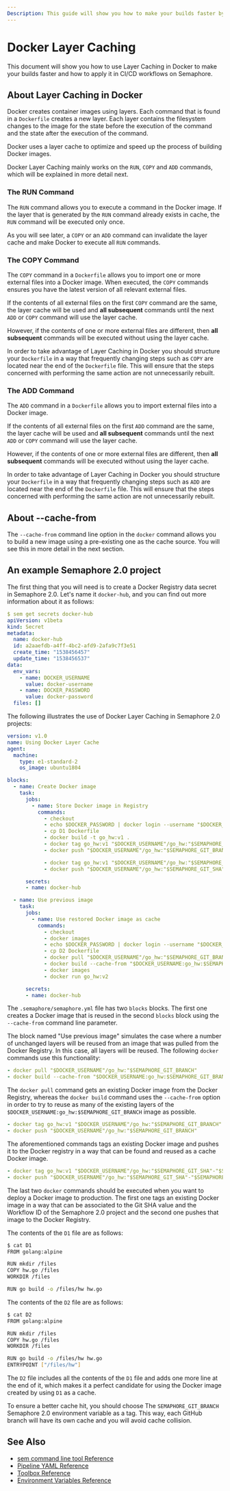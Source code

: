 ```yaml
---
Description: This guide will show you how to make your builds faster by applying Layer Caching in Docker in your CI/CD workflows on Semaphore.
---
```


# Docker Layer Caching

This document will show you how to use Layer Caching in Docker to make your
builds faster and how to apply it in CI/CD workflows on Semaphore.

## About Layer Caching in Docker

Docker creates container images using layers. Each command that is found in a
`Dockerfile` creates a new layer. Each layer contains the filesystem changes
to the image for the state before the execution of the command and the
state after the execution of the command.

Docker uses a layer cache to optimize and speed up the process of building Docker images.

Docker Layer Caching mainly works on the `RUN`, `COPY` and `ADD` commands, which will be explained in more detail next.

### The RUN Command

The `RUN` command allows you to execute a command in the Docker image. If the
layer that is generated by the `RUN` command already exists in cache, the `RUN`
command will be executed only once.

As you will see later, a `COPY` or an `ADD` command can invalidate the
layer cache and make Docker to execute all `RUN` commands.

### The COPY Command

The `COPY` command in a `Dockerfile` allows you to import one or more external
files into a Docker image. When executed, the `COPY` commands ensures you
have the latest version of all relevant external files.

If the contents of all external files on the first `COPY` command are the
same, the layer cache will be used and **all subsequent** commands until the
next `ADD` or `COPY` command will use the layer cache.

However, if the contents of one or more external files are different, then
**all subsequent** commands will be executed without using the layer cache.

In order to take advantage of Layer Caching in Docker you should structure your
`Dockerfile` in a way that frequently changing steps such as `COPY` are
located near the end of the `Dockerfile` file. This will ensure that the
steps concerned with performing the same action are not unnecessarily rebuilt.

### The ADD Command

The `ADD` command in a `Dockerfile` allows you to import external files into
a Docker image.

If the contents of all external files on the first `ADD` command are the
same, the layer cache will be used and **all subsequent** commands until the
next `ADD` or `COPY` command will use the layer cache.

However, if the contents of one or more external files are different, then
**all subsequent** commands will be executed without using the layer cache.

In order to take advantage of Layer Caching in Docker you should structure your
`Dockerfile` in a way that frequently changing steps such as `ADD` are
located near the end of the `Dockerfile` file. This will ensure that the
steps concerned with performing the same action are not unnecessarily rebuilt.

## About --cache-from

The `--cache-from` command line option in the `docker` command allows you to build
a new image using a pre-existing one as the cache source. You will see this in more detail in the next section.

## An example Semaphore 2.0 project

The first thing that you will need is to create a Docker Registry data secret in Semaphore 2.0. Let's name it `docker-hub`, and you can find out more information about it as follows:

``` yaml
$ sem get secrets docker-hub
apiVersion: v1beta
kind: Secret
metadata:
  name: docker-hub
  id: a2aaefdb-a4ff-4bc2-afd9-2afa9c7f3e51
  create_time: "1538456457"
  update_time: "1538456537"
data:
  env_vars:
    - name: DOCKER_USERNAME
      value: docker-username
    - name: DOCKER_PASSWORD
      value: docker-password
  files: []
```

The following illustrates the use of Docker Layer Caching
in Semaphore 2.0 projects:

``` yaml
version: v1.0
name: Using Docker Layer Cache
agent:
  machine:
    type: e1-standard-2
    os_image: ubuntu1804

blocks:
  - name: Create Docker image
    task:
      jobs:
        - name: Store Docker image in Registry
          commands:
            - checkout
            - echo $DOCKER_PASSWORD | docker login --username "$DOCKER_USERNAME" --password-stdin
            - cp D1 Dockerfile
            - docker build -t go_hw:v1 .
            - docker tag go_hw:v1 "$DOCKER_USERNAME"/go_hw:"$SEMAPHORE_GIT_BRANCH"
            - docker push "$DOCKER_USERNAME"/go_hw:"$SEMAPHORE_GIT_BRANCH"

            - docker tag go_hw:v1 "$DOCKER_USERNAME"/go_hw:"$SEMAPHORE_GIT_SHA"-"$SEMAPHORE_WORKFLOW_ID"
            - docker push "$DOCKER_USERNAME"/go_hw:"$SEMAPHORE_GIT_SHA"-"$SEMAPHORE_WORKFLOW_ID"

      secrets:
      - name: docker-hub

  - name: Use previous image
    task:
      jobs:
        - name: Use restored Docker image as cache
          commands:
            - checkout
            - docker images
            - echo $DOCKER_PASSWORD | docker login --username "$DOCKER_USERNAME" --password-stdin
            - cp D2 Dockerfile
            - docker pull "$DOCKER_USERNAME"/go_hw:"$SEMAPHORE_GIT_BRANCH"
            - docker build --cache-from "$DOCKER_USERNAME:go_hw:$SEMAPHORE_GIT_BRANCH" -t go_hw:v2 .
            - docker images
            - docker run go_hw:v2

      secrets:
      - name: docker-hub
```

The `.semaphore/semaphore.yml` file has two `blocks` blocks. The first one
creates a Docker image that is reused in the second `blocks` block using the
`--cache-from` command line parameter.

The block named "Use previous image" simulates the case where a number of
unchanged layers will be reused from an image that was pulled from the Docker
Registry. In this case, all layers will be reused. The following `docker` commands
use this functionality:

``` yaml
- docker pull "$DOCKER_USERNAME"/go_hw:"$SEMAPHORE_GIT_BRANCH"
- docker build --cache-from "$DOCKER_USERNAME:go_hw:$SEMAPHORE_GIT_BRANCH" -t go_hw:v2 .
```

The `docker pull` command gets an existing Docker image from the Docker
Registry, whereas the `docker build` command uses the `--cache-from` option in
order to try to reuse as many of the existing layers of the
`$DOCKER_USERNAME:go_hw:$SEMAPHORE_GIT_BRANCH` image as possible.

``` yaml
- docker tag go_hw:v1 "$DOCKER_USERNAME"/go_hw:"$SEMAPHORE_GIT_BRANCH"
- docker push "$DOCKER_USERNAME"/go_hw:"$SEMAPHORE_GIT_BRANCH"
```

The aforementioned commands tags an existing Docker image and pushes it to the
Docker registry in a way that can be found and reused as a cache Docker image.

``` yaml
- docker tag go_hw:v1 "$DOCKER_USERNAME"/go_hw:"$SEMAPHORE_GIT_SHA"-"$SEMAPHORE_WORKFLOW_ID"
- docker push "$DOCKER_USERNAME"/go_hw:"$SEMAPHORE_GIT_SHA"-"$SEMAPHORE_WORKFLOW_ID"
```

The last two `docker` commands should be executed when you want to deploy a
Docker image to production. The first one tags an existing Docker image in a
way that can be associated to the Git SHA value and the Workflow ID of the
Semaphore 2.0 project and the second one pushes that image to the Docker Registry.

The contents of the `D1` file are as follows:

``` bash
$ cat D1
FROM golang:alpine

RUN mkdir /files
COPY hw.go /files
WORKDIR /files

RUN go build -o /files/hw hw.go
```

The contents of the `D2` file are as follows:

``` bash
$ cat D2
FROM golang:alpine

RUN mkdir /files
COPY hw.go /files
WORKDIR /files

RUN go build -o /files/hw hw.go
ENTRYPOINT ["/files/hw"]
```

The `D2` file includes all the contents of the `D1` file and adds one more
line at the end of it, which makes it a perfect candidate for using the
Docker image created by using `D1` as a cache.

To ensure a better cache hit, you should choose The `SEMAPHORE_GIT_BRANCH`
Semaphore 2.0 environment variable as a tag. This way, each GitHub branch will
have its own cache and you will avoid cache collision.

## See Also

- [sem command line tool Reference](https://docs.semaphoreci.com/reference/sem-command-line-tool/)
- [Pipeline YAML Reference](https://docs.semaphoreci.com/reference/pipeline-yaml-reference/)
- [Toolbox Reference](https://docs.semaphoreci.com/reference/toolbox-reference/)
- [Environment Variables Reference](https://docs.semaphoreci.com/ci-cd-environment/environment-variables/)
